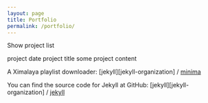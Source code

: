 ```yaml
---
layout: page
title: Portfolio
permalink: /portfolio/
---
```


Show project list

project date
project title
some project content

A Ximalaya playlist downloader:
[jekyll][jekyll-organization] /
[minima](https://github.com/jekyll/minima)

You can find the source code for Jekyll at GitHub:
[jekyll][jekyll-organization] /
[jekyll](https://github.com/jekyll/jekyll)
